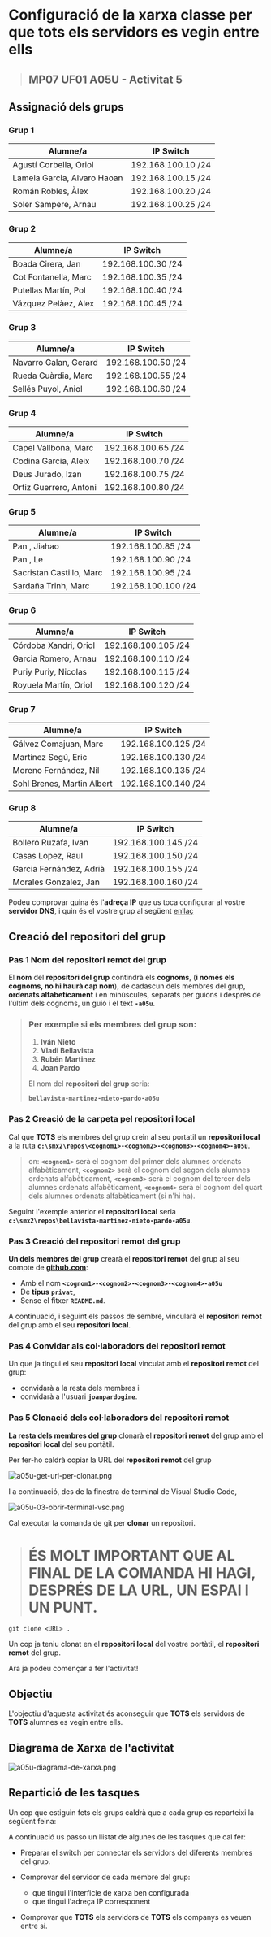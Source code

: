 # Configuració de la xarxa classe per que tots els servidors es vegin entre ells

> ## MP07 UF01 A05U - Activitat 5

## Assignació dels grups


### Grup 1

|Alumne/a|IP Switch|
|---|---|
|Agustí Corbella, Oriol|192.168.100.10 /24|
|Lamela Garcia, Alvaro Haoan|192.168.100.15 /24|
|Román Robles, Àlex|192.168.100.20 /24|
|Soler Sampere, Arnau|192.168.100.25 /24|

### Grup 2

|Alumne/a|IP Switch|
|---|---|
|Boada Cirera, Jan|192.168.100.30 /24|
|Cot Fontanella, Marc|192.168.100.35 /24|
|Putellas Martín, Pol|192.168.100.40 /24|
|Vázquez Pelàez, Alex|192.168.100.45 /24|

### Grup 3

|Alumne/a|IP Switch|
|---|---|
|Navarro Galan, Gerard|192.168.100.50 /24|
|Rueda Guàrdia, Marc|192.168.100.55 /24|
|Sellés Puyol, Aniol|192.168.100.60 /24|

### Grup 4

|Alumne/a|IP Switch|
|---|---|
|Capel Vallbona, Marc|192.168.100.65 /24|
|Codina Garcia, Aleix|192.168.100.70 /24|
|Deus Jurado, Izan|192.168.100.75 /24|
|Ortiz Guerrero, Antoni|192.168.100.80 /24|

### Grup 5

|Alumne/a|IP Switch|
|---|---|
|Pan , Jiahao|192.168.100.85 /24|
|Pan , Le|192.168.100.90 /24|
|Sacristan Castillo, Marc|192.168.100.95 /24|
|Sardaña Trinh, Marc|192.168.100.100 /24|

### Grup 6

|Alumne/a|IP Switch|
|---|---|
|Córdoba Xandri, Oriol|192.168.100.105 /24|
|Garcia Romero, Arnau|192.168.100.110 /24|
|Puriy Puriy, Nicolas|192.168.100.115 /24|
|Royuela Martín, Oriol|192.168.100.120 /24|

### Grup 7

|Alumne/a|IP Switch|
|---|---|
|Gálvez Comajuan, Marc|192.168.100.125 /24|
|Martinez Segú, Eric|192.168.100.130 /24|
|Moreno Fernández, Nil|192.168.100.135 /24|
|Sohl Brenes, Martin Albert|192.168.100.140 /24|

### Grup 8

|Alumne/a|IP Switch|
|---|---|
|Bollero Ruzafa, Ivan|192.168.100.145 /24|
|Casas Lopez, Raul|192.168.100.150 /24|
|Garcia Fernández, Adrià|192.168.100.155 /24|
|Morales Gonzalez, Jan|192.168.100.160 /24|


Podeu comprovar quina és l'**adreça IP** que us toca configurar al vostre **servidor DNS**, i quin és el vostre grup al següent [enllaç](https://script.google.com/a/macros/ginebro.cat/s/AKfycbwyXcC3_d4qYKO2lxQMkS_GXYfajSFB1BP9CX98d9DAN9s3QCf-jfbAvzj5-1Se8_O9gA/exec)

## Creació del repositori del grup

### **Pas 1** Nom del **repositori remot** del grup

El **nom** del **repositori del grup** contindrà els **cognoms**, (**i només els cognoms, no hi haurà cap nom**), de cadascun dels membres del grup, **ordenats alfabeticament** i en minúscules, separats per guions i desprès de l'últim dels cognoms, un guió i el text **```-a05u```**.

> ### Per exemple si els membres del grup son:
> 
> 1. **Iván Nieto** 
> 1. **Vladi Bellavista** 
> 1. **Rubén Martinez** 
> 1. **Joan Pardo** 
> 
> El nom del **repositori del grup** seria:
> 
> **```bellavista-martinez-nieto-pardo-a05u```**

### **Pas 2** Creació de la carpeta pel **repositori local**

Cal que **TOTS** els membres del grup crein al seu portatil un **repositori local** a la ruta **```c:\smx2\repos\<cognom1>-<cognom2>-<cognom3>-<cognom4>-a05u```**.

> on:
> **```<cognom1>```** serà el cognom del primer dels alumnes ordenats alfabèticament,
> **```<cognom2>```** serà el cognom del segon dels alumnes ordenats alfabèticament,
> **```<cognom3>```** serà el cognom del tercer dels alumnes ordenats alfabèticament,
> **```<cognom4>```** serà el cognom del quart dels alumnes ordenats alfabèticament (si n'hi ha).

Seguint l'exemple anterior el **repositori local** seria **```c:\smx2\repos\bellavista-martinez-nieto-pardo-a05u```**.

### **Pas 3** Creació del **repositori remot** del grup

**Un dels membres del grup** crearà el **repositori remot** del grup al seu compte de [**github.com**](https://github.com):

* Amb el nom **```<cognom1>-<cognom2>-<cognom3>-<cognom4>-a05u```**
* De **tipus** **```privat```**,
* Sense el fitxer **```README.md```**.

A continuació, i seguint els passos de sembre, vincularà el **repositori remot** del grup amb el seu **repositori local**.

### **Pas 4** Convidar als col·laboradors del **repositori remot**

Un que ja tingui el seu **repositori local** vinculat amb el **repositori remot** del grup:

* convidarà a la resta dels membres i
* convidarà a l'usuari **```joanpardogine```**.

### **Pas 5** Clonació dels col·laboradors del **repositori remot**

**La resta dels membres del grup** clonarà el **repositori remot** del grup amb el **repositori local** del seu portàtil.

Per fer-ho caldrà copiar la URL del **repositori remot** del grup

![a05u-get-url-per-clonar.png](./images/a05u-get-url-per-clonar.png)

I a continuació, des de la finestra de terminal de Visual Studio Code,

![a05u-03-obrir-terminal-vsc.png](./images/a05u-03-obrir-terminal-vsc.png)

Cal executar la comanda de git per **clonar** un repositori.

> # ÉS MOLT IMPORTANT QUE AL FINAL DE LA COMANDA HI HAGI, DESPRÉS DE LA URL, UN ESPAI I UN PUNT.

```
git clone <URL> .
```

Un cop ja teniu clonat en el **repositori local** del vostre portàtil, el **repositori remot** del grup.


Ara ja podeu començar a fer l'activitat!


## Objectiu

L'objectiu d'aquesta activitat és aconseguir que **TOTS** els servidors de **TOTS** alumnes es vegin entre ells. 


## Diagrama de Xarxa de l'activitat

![a05u-diagrama-de-xarxa.png](./images/a05u-diagrama-de-xarxa.png)

## Repartició de les tasques

Un cop que estiguin fets els grups caldrà que a cada grup es reparteixi la següent feina:

A continuació us passo un llistat de algunes de les tasques que cal fer:

- Preparar el switch per connectar els servidors del diferents membres del grup.

- Comprovar del servidor de cada membre del grup:
    * que tingui l'interficie de xarxa ben configurada
    * que tingui l'adreça IP corresponent

- Comprovar que **TOTS** els servidors de **TOTS** els companys es veuen entre sí.

<!-- 
Proposta de configuració del Servidor per Actuar com a **Servidor de DNS Recursiu**

* A la consola DNS, seleccioneu el servidor i feu clic amb el botó dret. Trieu "Propietats".

![Alt text](./images/a05u-04-dns-properties.png)

* Aneu a la pestanya ***Forwarders*** (**Reenviadors**) i marqueu l'opció "Actuar com a servidor DNS".


![Alt text](image.png)

* A la mateixa pestanya, afegeix les adreces IP dels servidors DNS externs (poden ser els de Google, per exemple: 8.8.8.8 i 8.8.4.4).
 -->
